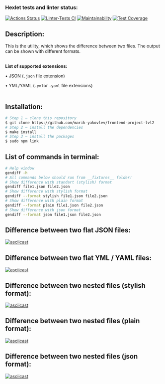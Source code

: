 ### Hexlet tests and linter status:
[![Actions Status](https://github.com/marik-yakovlev/frontend-project-lvl2/workflows/hexlet-check/badge.svg)](https://github.com/marik-yakovlev/frontend-project-lvl2/actions)
[![Linter-Tests CI](https://github.com/marik-yakovlev/frontend-project-lvl2/actions/workflows/linter&tests.yml/badge.svg?branch=main)](https://github.com/marik-yakovlev/frontend-project-lvl2/actions/workflows/linter&tests.yml)
[![Maintainability](https://api.codeclimate.com/v1/badges/3fcfcf54982ba9947863/maintainability)](https://codeclimate.com/github/marik-yakovlev/frontend-project-lvl2/maintainability)
[![Test Coverage](https://api.codeclimate.com/v1/badges/3fcfcf54982ba9947863/test_coverage)](https://codeclimate.com/github/marik-yakovlev/frontend-project-lvl2/test_coverage)

## Description:
This is the utility, which shows the difference between two files. The output can be shown with different formats.
<br></br>

**List of supported extensions:**

• JSON (```.json``` file extension)

• YML/YAML (```.yml```or ```.yaml``` file extensions)
<br></br>

## Installation:

```sh
# Step 1 — clone this repository
$ git clone https://github.com/marik-yakovlev/frontend-project-lvl2
# Step 2 — install the dependencies
$ make install
# Step 3 — install the packages
$ sudo npm link
```
## List of commands in terminal:

```sh
# Help window
gendiff -h
# All commands below should run from __fixtures__ folder!
# Show difference with standart (stylish) format
gendiff file1.json file2.json
# Show difference with stylish format
gendiff --format stylish file1.json file2.json
# Show difference with plain format
gendiff --format plain file1.json file2.json
# Show difference with json format
gendiff --format json file1.json file2.json
```

## Difference between two flat JSON files:
[![asciicast](https://asciinema.org/a/518749.svg)](https://asciinema.org/a/518749)

## Difference between two flat YML / YAML files:
[![asciicast](https://asciinema.org/a/518751.svg)](https://asciinema.org/a/518751)


## Difference between two nested files (stylish format):
[![asciicast](https://asciinema.org/a/518756.svg)](https://asciinema.org/a/518756)

## Difference between two nested files (plain format):
[![asciicast](https://asciinema.org/a/518757.svg)](https://asciinema.org/a/518757)

## Difference between two nested files (json format):
[![asciicast](https://asciinema.org/a/518758.svg)](https://asciinema.org/a/518758)
